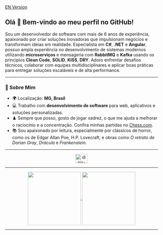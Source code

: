 [EN Version](README.EN.md)

## Olá 👋 Bem-vindo ao meu perfil no GitHub!

Sou um desenvolvedor de software com mais de 6 anos de experiência, apaixonado por criar soluções inovadoras que impulsionam negócios e transformam ideias em realidade. Especialista em **C#**, **.NET** e **Angular**, possuo ampla experiência no desenvolvimento de sistemas modernos utilizando **microserviços** e mensageria com **RabbitMQ** e **Kafka** usando os principios **Clean Code**, **SOLID**, **KISS**, **DRY**. Adoro enfrentar desafios técnicos, colaborar com equipes multidisciplinares e aplicar boas práticas para entregar soluções escaláveis e de alta performance.

---

### 🌟 Sobre Mim
- 🌍 Localização: **MG, Brasil**
- 💻 Trabalho com **desenvolvimento de software** para web, aplicativos e soluções personalizadas.
- ♟️ Sempre que posso, gosto de jogar xadrez, o que me ajuda a melhorar o raciocínio e a concentração. Confira minhas partidas no [Chess.com](https://www.chess.com/member/dinissimoes).
- 📚 Sou apaixonado por leitura, especialmente por clássicos de horror, como os de Edgar Allan Poe, H.P. Lovecraft, e obras como *O retrato de Dorian Gray*, *Drácula* e *Frankenstein*.

---
<p align="center">
  <a href="https://linkedin.com/in/dinis-f-simoes" target="_blank"><img align="center" src="https://raw.githubusercontent.com/rahuldkjain/github-profile-readme-generator/master/src/images/icons/Social/linked-in-alt.svg" alt="dinis-f-simoes" height="30" width="40" /></a>
  <!--<a href="https://instagram.com/dinissimoes" target="_blank"><img align="center" src="https://raw.githubusercontent.com/rahuldkjain/github-profile-readme-generator/master/src/images/icons/Social/instagram.svg" alt="dinissiomes" height="30" width="40" /></a>-->
</p>

<!--
---

### 🛠️ Tecnologias e Ferramentas

As que sou fluente
![C#](https://img.shields.io/badge/c%23-%23239120.svg?style=for-the-badge&logo=csharp&logoColor=white)
![MicrosoftSQLServer](https://img.shields.io/badge/Microsoft%20SQL%20Server-CC2927?style=for-the-badge&logo=microsoft%20sql%20server&logoColor=white)
![Postgres](https://img.shields.io/badge/postgres-%23316192.svg?style=for-the-badge&logo=postgresql&logoColor=white)
![SQLite](https://img.shields.io/badge/sqlite-%2307405e.svg?style=for-the-badge&logo=sqlite&logoColor=white)
![.Net](https://img.shields.io/badge/.NET-5C2D91?style=for-the-badge&logo=.net&logoColor=white)
![Angular](https://img.shields.io/badge/angular-%23DD0031.svg?style=for-the-badge&logo=angular&logoColor=white)
  ![Apache Kafka](https://img.shields.io/badge/Apache%20Kafka-000?style=for-the-badge&logo=apachekafka)
  ![Bootstrap](https://img.shields.io/badge/bootstrap-%238511FA.svg?style=for-the-badge&logo=bootstrap&logoColor=white)
  ![Jasmine](https://img.shields.io/badge/jasmine-%238A4182.svg?style=for-the-badge&logo=jasmine&logoColor=white)
As que eu falo
 ![MongoDB](https://img.shields.io/badge/MongoDB-%234ea94b.svg?style=for-the-badge&logo=mongodb&logoColor=white)
As que eu conheço

As que eu estou aprendendo

- **Frontend:** Angular (Standalone, Material, Vite), TypeScript, HTML, CSS  
- **Backend:** C#, .NET, RabbitMQ, kafka, python
- **Banco de Dados:** PostgreSQL, SQL Server
- **Cloud e DevOps:** Azure, Docker, Kubernetes  
- **Testes:** Jasmine, xUnit  
- **Outras Habilidades:** Arquitetura CQRS, padrões de projeto (Repository e Unit of Work), autenticação com microserviços (Kafka, JWT).
- 
  
 
  
  
  

  
  
  ![jQuery](https://img.shields.io/badge/jquery-%230769AD.svg?style=for-the-badge&logo=jquery&logoColor=white)
  ![JWT](https://img.shields.io/badge/JWT-black?style=for-the-badge&logo=JSON%20web%20tokens)
  ![NPM](https://img.shields.io/badge/NPM-%23CB3837.svg?style=for-the-badge&logo=npm&logoColor=white)
  ![NodeJS](https://img.shields.io/badge/node.js-6DA55F?style=for-the-badge&logo=node.js&logoColor=white)
  ![RabbitMQ](https://img.shields.io/badge/Rabbitmq-FF6600?style=for-the-badge&logo=rabbitmq&logoColor=white)
  ![React](https://img.shields.io/badge/react-%2320232a.svg?style=for-the-badge&logo=react&logoColor=%2361DAFB)
  ![Vite](https://img.shields.io/badge/vite-%23646CFF.svg?style=for-the-badge&logo=vite&logoColor=white)


  ![Azure](https://img.shields.io/badge/azure-%230072C6.svg?style=for-the-badge&logo=microsoftazure&logoColor=white)
  ![AWS](https://img.shields.io/badge/AWS-%23FF9900.svg?style=for-the-badge&logo=amazon-aws&logoColor=white)
  ![Google Cloud](https://img.shields.io/badge/GoogleCloud-%234285F4.svg?style=for-the-badge&logo=google-cloud&logoColor=white)
  ![Github Pages](https://img.shields.io/badge/github%20pages-121013?style=for-the-badge&logo=github&logoColor=white)

  ![Android Studio](https://img.shields.io/badge/android%20studio-346ac1?style=for-the-badge&logo=android%20studio&logoColor=white)
  ![Jupyter Notebook](https://img.shields.io/badge/jupyter-%23FA0F00.svg?style=for-the-badge&logo=jupyter&logoColor=white)
  ![Obsidian](https://img.shields.io/badge/Obsidian-%23483699.svg?style=for-the-badge&logo=obsidian&logoColor=white)
  ![Visual Studio Code](https://img.shields.io/badge/Visual%20Studio%20Code-0078d7.svg?style=for-the-badge&logo=visual-studio-code&logoColor=white)
  ![Visual Studio](https://img.shields.io/badge/Visual%20Studio-5C2D91.svg?style=for-the-badge&logo=visual-studio&logoColor=white)

![C#](https://img.shields.io/badge/c%23-%23239120.svg?style=for-the-badge&logo=csharp&logoColor=white)
![CSS3](https://img.shields.io/badge/css3-%231572B6.svg?style=for-the-badge&logo=css3&logoColor=white)
![HTML5](https://img.shields.io/badge/html5-%23E34F26.svg?style=for-the-badge&logo=html5&logoColor=white)
![JavaScript](https://img.shields.io/badge/javascript-%23323330.svg?style=for-the-badge&logo=javascript&logoColor=%23F7DF1E)
![Kotlin](https://img.shields.io/badge/kotlin-%237F52FF.svg?style=for-the-badge&logo=kotlin&logoColor=white)
![Python](https://img.shields.io/badge/python-3670A0?style=for-the-badge&logo=python&logoColor=ffdd54)
![TypeScript](https://img.shields.io/badge/typescript-%23007ACC.svg?style=for-the-badge&logo=typescript&logoColor=white)
![Docker](https://img.shields.io/badge/docker-%230db7ed.svg?style=for-the-badge&logo=docker&logoColor=white)
![Grafana](https://img.shields.io/badge/grafana-%23F46800.svg?style=for-the-badge&logo=grafana&logoColor=white)
![Jira](https://img.shields.io/badge/jira-%230A0FFF.svg?style=for-the-badge&logo=jira&logoColor=white)
![Kubernetes](https://img.shields.io/badge/kubernetes-%23326ce5.svg?style=for-the-badge&logo=kubernetes&logoColor=white)

![Jasmine](https://img.shields.io/badge/-Jasmine-%238A4182?style=for-the-badge&logo=Jasmine&logoColor=white)

![Bitbucket](https://img.shields.io/badge/bitbucket-%230047B3.svg?style=for-the-badge&logo=bitbucket&logoColor=white)
![Git](https://img.shields.io/badge/git-%23F05033.svg?style=for-the-badge&logo=git&logoColor=white)
![GitHub](https://img.shields.io/badge/github-%23121011.svg?style=for-the-badge&logo=github&logoColor=white)
![GitLab](https://img.shields.io/badge/gitlab-%23181717.svg?style=for-the-badge&logo=gitlab&logoColor=white)



  ---

  ![Firebase](https://img.shields.io/badge/firebase-%23039BE5.svg?style=for-the-badge&logo=firebase)
  ![Vercel](https://img.shields.io/badge/vercel-%23000000.svg?style=for-the-badge&logo=vercel&logoColor=white)
  ![Go](https://img.shields.io/badge/go-%2300ADD8.svg?style=for-the-badge&logo=go&logoColor=white)
  
-->
---

<p align=center>
  <a href="https://github.com/anuraghazra/github-readme-stats" title="Top Langs">
    <img height=175 align="center" src="https://github-readme-stats.vercel.app/api/top-langs/?username=DinisSimoes&layout=compact&theme=gotham">
  </a>
  <a href="https://github.com/anuraghazra/github-readme-stats" title="About Me">
  <img height=175 align="center" src="https://github-readme-stats.vercel.app/api?username=DinisSimoes&show_icons=true&layout=compact&theme=gotham" />
  </a>
</p>

---

<!--
**DinisSimoes/DinisSimoes** is a ✨ _special_ ✨ repository because its `README.md` (this file) appears on your GitHub profile.

Here are some ideas to get you started:

- 🔭 I’m currently working on ...
- 🌱 I’m currently learning ...
- 👯 I’m looking to collaborate on ...
- 🤔 I’m looking for help with ...
- 💬 Ask me about ...
- 📫 How to reach me: ...
- 😄 Pronouns: ...
- ⚡ Fun fact: ...
-->
